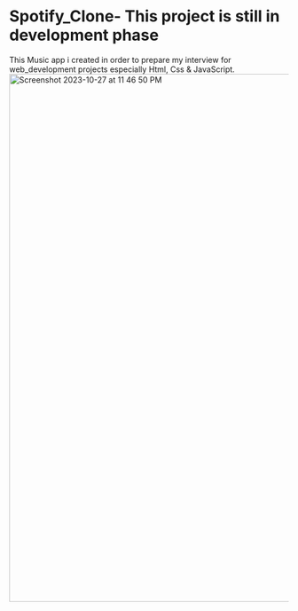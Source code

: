 # Spotify_Clone- This project is still in development phase
This Music app i created in order to prepare my interview for web_development projects especially Html, Css &amp; JavaScript.
<img width="951" alt="Screenshot 2023-10-27 at 11 46 50 PM" src="https://github.com/Anand3125/Spotify_Clone/assets/124582976/87832d87-91e3-4c06-af2e-a1319f3bf182">
